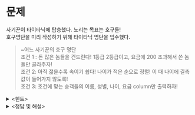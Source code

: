 문제
===

사기꾼이 타이타닉에 탑승했다. 노리는 목표는 호구들!   
호구명단을 미리 작성하기 위해 타이타닉 명단을 입수했다.   
   
>~어느 사기꾼의 호구 명단    
조건 1 : 돈 많은 놈들을 건드린다! 1등급 2등급이고, 요금에 200 초과해서 쓴 놈들만 골라주자!   
조건 2: 아직 젊을수록 속이기 쉽다! 나이가 적은 순으로 정렬! 이 때 나이에 결측값이 들어가지 않도록!   
조건 3: 조건에 맞는 승객들의 이름, 성별, 나이, 요금 column만 출력하자!    



<details><summary><힌트></summary>
<p>

```python
query, dropna, sort_value, df[[]]
```

</p>
</details>

<details><summary><정답 및 해설></summary>
<p>
  
```python
import pandas as pd #판다스 import
titanic = pd.read_csv('titanic.csv') # dataset 불러오기

titanic_hogu = titanic.query('Pclass==[1, 2] & Fare>200') #query 이용
titanic_hogu=titanic_hogu.dropna() #결측값 제거
titanic_hogu=titanic_hogu.sort_values(by=['Age'], ascending=True) #나이 적은 순으로 정렬
titanic_hogu[['Name', 'Sex', 'Age', 'Fare']] # 원하는 column값만 출력

```

<img width="497" alt="2주차_답1" src="https://github.com/yoonie03/image/assets/128327967/43bf1948-25f2-4cbc-b898-fa268a58d09f">


</p>
